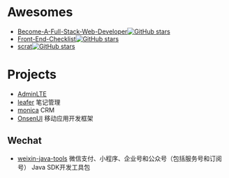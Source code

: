 
# Awesomes
- [Become-A-Full-Stack-Web-Developer](https://github.com/bmorelli25/Become-A-Full-Stack-Web-Developer)[![GitHub stars](https://img.shields.io/github/stars/bmorelli25/Become-A-Full-Stack-Web-Developer.svg?style=social&label=Star)](https://github.com/bmorelli25/Become-A-Full-Stack-Web-Developer)
- [Front-End-Checklist](https://github.com/thedaviddias/Front-End-Checklist)[![GitHub stars](https://img.shields.io/github/stars/thedaviddias/Front-End-Checklist.svg?style=social&label=Star)](https://github.com/thedaviddias/Front-End-Checklist)
- [scrat](https://github.com/scrat-team/scrat)[![GitHub stars](https://img.shields.io/github/stars/scrat-team/scrat.svg?style=social&label=Star)](https://github.com/scrat-team/scrat)



# Projects

- [AdminLTE](https://github.com/almasaeed2010/AdminLTE)
- [leafer](https://github.com/ziwenxie/leafer) 笔记管理
- [monica](https://github.com/monicahq/monica) CRM
- [OnsenUI](https://github.com/OnsenUI/OnsenUI)  移动应用开发框架


## Wechat

- [weixin-java-tools](https://github.com/Wechat-Group/weixin-java-tools) 微信支付、小程序、企业号和公众号（包括服务号和订阅号） Java SDK开发工具包

